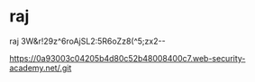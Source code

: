 # raj
raj
3W&r!29z^6roAjSL2:5R6oZz8(^5;zx2--

https://0a93003c04205b4d80c52b48008400c7.web-security-academy.net/.git
